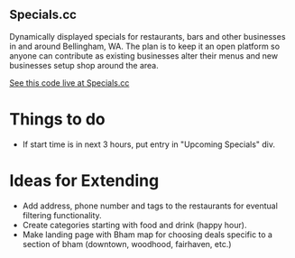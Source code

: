Specials.cc
-----------

Dynamically displayed specials for restaurants, bars and other businesses in and around Bellingham, WA. The plan is to keep it an open platform so anyone can contribute as existing businesses alter their menus and new businesses setup shop around the area.

[See this code live at Specials.cc](http://www.specials.cc)

Things to do
============

* If start time is in next 3 hours, put entry in "Upcoming Specials" div.

Ideas for Extending
===================

* Add address, phone number and tags to the restaurants for eventual filtering functionality.
* Create categories starting with food and drink (happy hour).
* Make landing page with Bham map for choosing deals specific to a section of bham (downtown, woodhood, fairhaven, etc.)